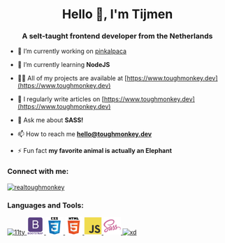 <h1 align="center">Hello 👋, I'm Tijmen</h1>
<h3 align="center">A selt-taught frontend developer from the Netherlands</h3>

- 🔭 I’m currently working on [pinkalpaca](https://www.pinkalpaca.nl)

- 🌱 I’m currently learning **NodeJS**

- 👨‍💻 All of my projects are available at [https://www.toughmonkey.dev](https://www.toughmonkey.dev)

- 📝 I regularly write articles on [https://www.toughmonkey.dev](https://www.toughmonkey.dev)

- 💬 Ask me about **SASS!**

- 📫 How to reach me **hello@toughmonkey.dev**

- ⚡ Fun fact **my favorite animal is actually an Elephant**

<h3 align="left">Connect with me:</h3>
<p align="left">
<a href="https://twitter.com/realtoughmonkey" target="blank"><img align="center" src="https://raw.githubusercontent.com/rahuldkjain/github-profile-readme-generator/master/src/images/icons/Social/twitter.svg" alt="realtoughmonkey" height="30" width="40" /></a>
</p>

<h3 align="left">Languages and Tools:</h3>
<p align="left"> <a href="https://www.11ty.dev/" target="_blank"> <img src="https://gist.githubusercontent.com/vivek32ta/c7f7bf583c1fb1c58d89301ea40f37fd/raw/f4c85cce5790758286b8f155ef9a177710b995df/11ty.svg" alt="11ty" width="40" height="40"/> </a> <a href="https://getbootstrap.com" target="_blank"> <img src="https://raw.githubusercontent.com/devicons/devicon/master/icons/bootstrap/bootstrap-plain-wordmark.svg" alt="bootstrap" width="40" height="40"/> </a> <a href="https://www.w3schools.com/css/" target="_blank"> <img src="https://raw.githubusercontent.com/devicons/devicon/master/icons/css3/css3-original-wordmark.svg" alt="css3" width="40" height="40"/> </a> <a href="https://www.w3.org/html/" target="_blank"> <img src="https://raw.githubusercontent.com/devicons/devicon/master/icons/html5/html5-original-wordmark.svg" alt="html5" width="40" height="40"/> </a> <a href="https://developer.mozilla.org/en-US/docs/Web/JavaScript" target="_blank"> <img src="https://raw.githubusercontent.com/devicons/devicon/master/icons/javascript/javascript-original.svg" alt="javascript" width="40" height="40"/> </a> <a href="https://sass-lang.com" target="_blank"> <img src="https://raw.githubusercontent.com/devicons/devicon/master/icons/sass/sass-original.svg" alt="sass" width="40" height="40"/> </a> <a href="https://www.adobe.com/products/xd.html" target="_blank"> <img src="https://cdn.worldvectorlogo.com/logos/adobe-xd.svg" alt="xd" width="40" height="40"/> </a> </p>

